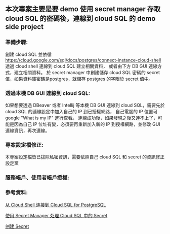## 本次專案主要是要 demo 使用 secret manager 存取 cloud SQL 的密碼後，連線到 cloud SQL 的 demo side project
### 準備步驟:
創建 cloud SQL 並依循 https://cloud.google.com/sql/docs/postgres/connect-instance-cloud-shell 透過 cloud shell 連線到 cloud SQL 建立相關資料，
或者由下方 DB GUI 連線方式，建立相關資料。
於 secret manager 中創建儲存 cloud SQL 密碼的 secret 值，如果資料庫密碼是postgres，就儲存 postgres 的字眼於 secret 值中。

### 透過本機 DB GUI 連線到 cloud SQL:
如果想要透過 DBeaver 或者 Intellij 等本機 DB GUI 連線到 cloud SQL，需要先於 cloud SQL 的連線設定中加入自己的 IP 到已授權網路，
自己電腦的 IP 位置可 google "What is my IP" 進行查看。
連線成功後，如果發現之後又連不上了，可能是因為自己 IP 位址有變，必須要再重新加入新的 IP 到授權網路，並修改 GUI 連線資訊，再次連線。

### 專案設定檔修正:
本專案設定檔皆已拔除私密資訊，需要依照自己 cloud SQL 和 secret 的資訊修正設定黨

### 服務帳戶、使用者帳戶授權:

### 參考資料:
[从 Cloud Shell 连接到 Cloud SQL for PostgreSQL](https://cloud.google.com/sql/docs/postgres/connect-instance-cloud-shell?hl=zh-cn)

[使用 Secret Manager 处理 Cloud SQL 中的 Secret](https://cloud.google.com/sql/docs/postgres/use-secret-manager?hl=zh-cn)

[创建 Secret](https://cloud.google.com/secret-manager/docs/creating-and-accessing-secrets?hl=zh-cn)